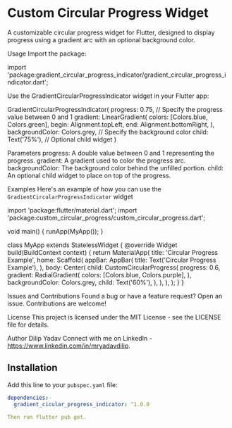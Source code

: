 # Custom Circular Progress Widget

A customizable circular progress widget for Flutter, designed to display progress using a gradient arc with an optional background color.


Usage
Import the package:

import 'package:gradient_circular_progress_indicator/gradient_circular_progress_indicator.dart';

Use the GradientCircularProgressIndicator widget in your Flutter app:

GradientCircularProgressIndicator(
  progress: 0.75, // Specify the progress value between 0 and 1
  gradient: LinearGradient(
    colors: [Colors.blue, Colors.green],
    begin: Alignment.topLeft,
    end: Alignment.bottomRight,
  ),
  backgroundColor: Colors.grey, // Specify the background color
  child: Text('75%'), // Optional child widget
)


Parameters
progress: A double value between 0 and 1 representing the progress.
gradient: A gradient used to color the progress arc.
backgroundColor: The background color behind the unfilled portion.
child: An optional child widget to place on top of the progress.

Examples
Here's an example of how you can use the `GradientCircularProgressIndicator` widget

import 'package:flutter/material.dart';
import 'package:custom_circular_progress/custom_circular_progress.dart';

void main() {
  runApp(MyApp());
}

class MyApp extends StatelessWidget {
  @override
  Widget build(BuildContext context) {
    return MaterialApp(
      title: 'Circular Progress Example',
      home: Scaffold(
        appBar: AppBar(
          title: Text('Circular Progress Example'),
        ),
        body: Center(
          child: CustomCircularProgress(
            progress: 0.6,
            gradient: RadialGradient(
              colors: [Colors.blue, Colors.purple],
            ),
            backgroundColor: Colors.grey,
            child: Text('60%'),
          ),
        ),
      ),
    );
  }
}

Issues and Contributions
Found a bug or have a feature request? Open an issue. Contributions are welcome!

License
This project is licensed under the MIT License - see the LICENSE file for details.

Author
Dilip Yadav
Connect with me on LinkedIn - https://www.linkedin.com/in/mryadavdilip.


## Installation

Add this line to your `pubspec.yaml` file:

```yaml
dependencies:
  gradient_cicular_progress_indicator: ^1.0.0

Then run flutter pub get.